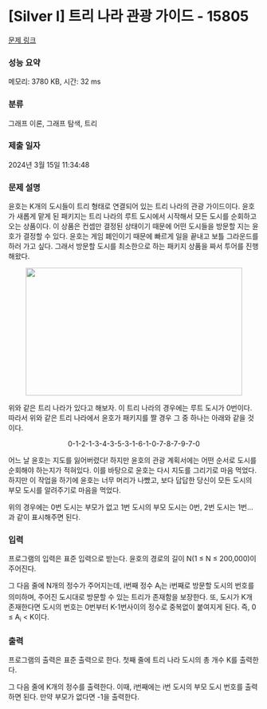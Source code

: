 # [Silver I] 트리 나라 관광 가이드 - 15805 

[문제 링크](https://www.acmicpc.net/problem/15805) 

### 성능 요약

메모리: 3780 KB, 시간: 32 ms

### 분류

그래프 이론, 그래프 탐색, 트리

### 제출 일자

2024년 3월 15일 11:34:48

### 문제 설명

<p>윤호는 K개의 도시들이 트리 형태로 연결되어 있는 트리 나라의 관광 가이드이다. 윤호가 새롭게 맡게 된 패키지는 트리 나라의 루트 도시에서 시작해서 모든 도시를 순회하고 오는 상품이다. 이 상품은 컨셉만 결정된 상태이기 때문에 어떤 도시들을 방문할 지는 윤호가 결정할 수 있다. 윤호는 게임 폐인이기 때문에 빠르게 일을 끝내고 보틀 그라운드를 하러 가고 싶다. 그래서 방문할 도시를 최소한으로 하는 패키지 상품을 짜서 투어를 진행해왔다.</p>

<p style="text-align: center;"><img alt="" src="https://onlinejudgeimages.s3-ap-northeast-1.amazonaws.com/problem/15805/1.png" style="width: 434px; height: 256px;"></p>

<p>위와 같은 트리 나라가 있다고 해보자. 이 트리 나라의 경우에는 루트 도시가 0번이다. 따라서 위와 같은 트리 나라에서 윤호가 패키지를 짤 경우 그 중 하나는 아래와 같을 것이다.</p>

<p style="text-align: center;">0-1-2-1-3-4-3-5-3-1-6-1-0-7-8-7-9-7-0</p>

<p>어느 날 윤호는 지도를 잃어버렸다! 하지만 윤호의 관광 계획서에는 어떤 순서로 도시를 순회해야 하는지가 적혀있다. 이를 바탕으로 윤호는 다시 지도를 그리기로 마음 먹었다. 하지만 이 작업을 하기에 윤호는 너무 머리가 나빴고, 보다 답답한 당신이 모든 도시의 부모 도시를 알려주기로 마음을 먹었다.</p>

<p>위의 경우에는 0번 도시는 부모가 없고 1번 도시의 부모 도시는 0번, 2번 도시는 1번... 과 같이 표시해주면 된다. </p>

### 입력 

 <p>프로그램의 입력은 표준 입력으로 받는다. 윤호의 경로의 길이 N(1 ≤ N ≤ 200,000)이 주어진다.</p>

<p>그 다음 줄에 N개의 정수가 주어지는데, i번째 정수 A<sub>i</sub>는 i번째로 방문할 도시의 번호를 의미하며, 주어진 도시대로 방문할 수 있는 트리가 존재함을 보장한다. 또, 도시가 K개 존재한다면 도시의 번호는 0번부터 K-1번사이의 정수로 중복없이 붙여지게 된다. 즉, 0 ≤ A<sub>i</sub> < K이다.</p>

### 출력 

 <p>프로그램의 출력은 표준 출력으로 한다. 첫째 줄에 트리 나라 도시의 총 개수 K를 출력한다. </p>

<p>그 다음 줄에 K개의 정수를 출력한다. 이때, i번째에는 i번 도시의 부모 도시 번호를 출력하면 된다. 만약 부모가 없다면 -1을 출력한다.</p>

